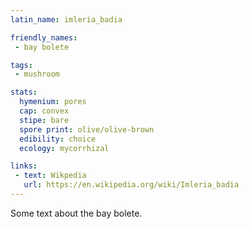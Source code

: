 ```yaml
---
latin_name: imleria_badia

friendly_names:
 - bay bolete

tags:
 - mushroom

stats:
  hymenium: pores
  cap: convex
  stipe: bare
  spore print: olive/olive-brown
  edibility: choice
  ecology: mycorrhizal

links:
 - text: Wikpedia
   url: https://en.wikipedia.org/wiki/Imleria_badia
---
```


Some text about the bay bolete.
